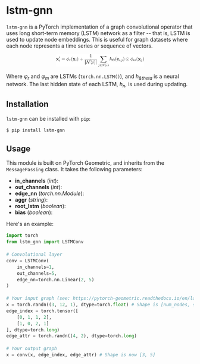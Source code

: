 # lstm-gnn

`lstm-gnn` is a PyTorch implementation of a graph convolutional operator that uses long short-term memory (LSTM) network as a filter -- that is, LSTM is used to update node embeddings. This is useful for graph datasets where each node represents a time series or sequence of vectors.

<p align="center">
    <img src="assets/equation.png" width="47%" />
</p>

Where _&phi;<sub>r</sub>_ and _&phi;<sub>m</sub>_ are LSTMs (`torch.nn.LSTM()`), and _h<sub>&theta</sub>_ is a neural network. The last hidden state of each LSTM, _h<sub>n</sub>_, is used during updating.

## Installation

`lstm-gnn` can be installed with `pip`:

```bash
$ pip install lstm-gnn
```

## Usage

This module is built on PyTorch Geometric, and inherits from the `MessagePassing` class. It takes the following parameters:

- **in_channels** (_int_): 
- **out_channels** (_int_):
- **edge_nn** (_torch.nn.Module_):
- **aggr** (_string_):
- **root_lstm** (_boolean_):
- **bias** (_boolean_):

Here's an example:

```python
import torch
from lstm_gnn import LSTMConv

# Convolutional layer
conv = LSTMConv(
    in_channels=1,
    out_channels=5,
    edge_nn=torch.nn.Linear(2, 5)
)

# Your input graph (see: https://pytorch-geometric.readthedocs.io/en/latest/notes/introduction.html#data-handling-of-graphs)
x = torch.randn((3, 12, 1), dtype=torch.float) # Shape is [num_nodes, seq_len, num_features]
edge_index = torch.tensor([
    [0, 1, 1, 2],
    [1, 0, 2, 1]
], dtype=torch.long)
edge_attr = torch.randn((4, 2), dtype=torch.long)

# Your output graph
x = conv(x, edge_index, edge_attr) # Shape is now [3, 5]
```
